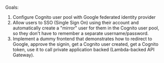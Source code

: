 Goals:

1. Configure Cognito user pool with Google federated identity provider
2. Allow users to SSO (Single Sign On) using their account and automatically create a "mirror" user for them in the
   Cognito user pool, so they don't have to remember a separate username/password.
3. Implement a dummy frontend that demonstrates how to redirect to Google, approve the signin, get a Cognito user
   created, get a Cognito token, use it to call private application backed (Lambda-backed API Gateway).
